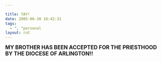 ```yaml
---

title: YAY!
date: 2005-06-30 16:42:31
tags:
  - ", "personal
layout: rut
---
```


<p><strong><big>MY BROTHER HAS BEEN ACCEPTED FOR THE PRIESTHOOD BY THE DIOCESE OF ARLINGTON!!</big></strong></p>

